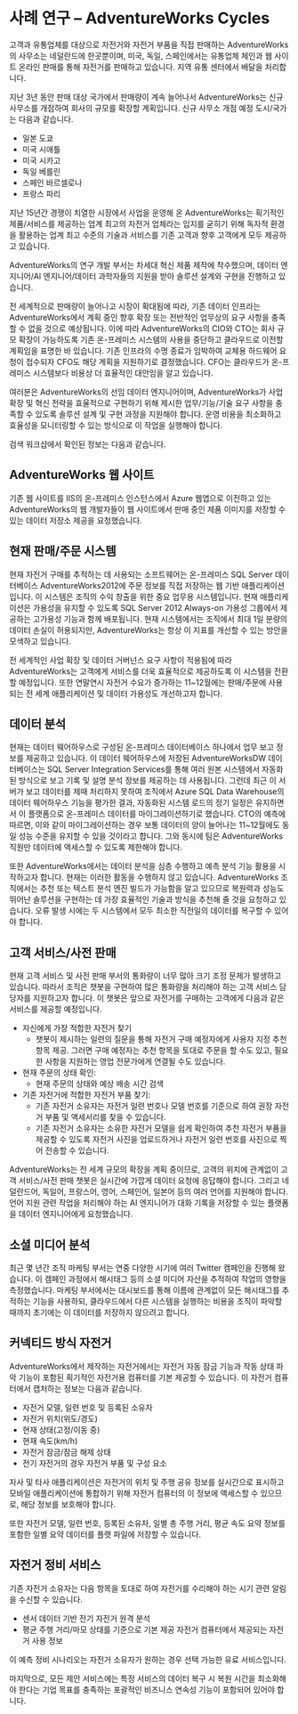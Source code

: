 ﻿---
lab:
    title: '사례 연구 – AdventureWorks Cycles'
    module: '모듈 1: 데이터 플랫폼 아키텍처 고려 사항'
---

# 사례 연구 – AdventureWorks Cycles

고객과 유통업체를 대상으로 자전거와 자전거 부품을 직접 판매하는 AdventureWorks의 사무소는 네덜란드에 한곳뿐이며, 미국, 독일, 스페인에서는 유통업체 체인과 웹 사이트 온라인 판매를 통해 자전거를 판매하고 있습니다. 지역 유통 센터에서 배달을 처리합니다.

지난 3년 동안 판매 대상 국가에서 판매량이 계속 늘어나서 AdventureWorks는 신규 사무소를 개점하여 회사의 규모를 확장할 계획입니다. 신규 사무소 개점 예정 도시/국가는 다음과 같습니다.

- 일본 도쿄
- 미국 시애틀
- 미국 시카고
- 독일 베를린
- 스페인 바르셀로나
- 프랑스 파리

지난 15년간 경쟁이 치열한 시장에서 사업을 운영해 온 AdventureWorks는 획기적인 제품/서비스를 제공하는 업계 최고의 자전거 업체라는 입지를 굳히기 위해 독자적 환경을 활용하는 업계 최고 수준의 기술과 서비스를 기존 고객과 향후 고객에게 모두 제공하고 있습니다.

AdventureWorks의 연구 개발 부서는 차세대 혁신 제품 제작에 착수했으며, 데이터 엔지니어/AI 엔지니어/데이터 과학자들의 지원을 받아 솔루션 설계와 구현을 진행하고 있습니다.

전 세계적으로 판매량이 늘어나고 시장이 확대됨에 따라, 기존 데이터 인프라는 AdventureWorks에서 계획 중인 향후 확장 또는 전반적인 업무상의 요구 사항을 충족할 수 없을 것으로 예상됩니다. 이에 따라 AdventureWorks의 CIO와 CTO는 회사 규모 확장이 가능하도록 기존 온-프레미스 시스템의 사용을 중단하고 클라우드로 이전할 계획임을 표명한 바 있습니다. 기존 인프라의 수명 종료가 임박하여 교체용 하드웨어 요청이 접수되자 CFO도 해당 계획을 지원하기로 결정했습니다. CFO는 클라우드가 온-프레미스 시스템보다 비용상 더 효율적인 대안임을 알고 있습니다.

여러분은 AdventureWorks의 선임 데이터 엔지니어이며, AdventureWorks가 사업 확장 및 혁신 전략을 효율적으로 구현하기 위해 제시한 업무/기능/기술 요구 사항을 충족할 수 있도록 솔루션 설계 및 구현 과정을 지원해야 합니다. 운영 비용을 최소화하고 효율성을 모니터링할 수 있는 방식으로 이 작업을 실행해야 합니다.

검색 워크샵에서 확인된 정보는 다음과 같습니다.

## AdventureWorks 웹 사이트

기존 웹 사이트를 IIS의 온-프레미스 인스턴스에서 Azure 웹앱으로 이전하고 있는 AdventureWorks의 웹 개발자들이 웹 사이트에서 판매 중인 제품 이미지를 저장할 수 있는 데이터 저장소 제공을 요청했습니다.

## 현재 판매/주문 시스템 

현재 자전거 구매를 추적하는 데 사용되는 소프트웨어는 온-프레미스 SQL Server 데이터베이스 AdventureWorks2012에 주문 정보를 직접 저장하는 웹 기반 애플리케이션입니다. 이 시스템은 조직의 수익 창출을 위한 중요 업무용 시스템입니다. 현재 애플리케이션은 가용성을 유지할 수 있도록 SQL Server 2012 Always-on 가용성 그룹에서 제공하는 고가용성 기능과 함께 배포됩니다. 현재 시스템에서는 조직에서 최대 1일 분량의 데이터 손실이 허용되지만, AdventureWorks는 항상 이 지표를 개선할 수 있는 방안을 모색하고 있습니다. 

전 세계적인 사업 확장 및 데이터 거버넌스 요구 사항이 적용됨에 따라 AdventureWorks는 고객에게 서비스를 더욱 효율적으로 제공하도록 이 시스템을 전환할 예정입니다. 또한 연말연시 자전거 수요가 증가하는 11~12월에는 판매/주문에 사용되는 전 세계 애플리케이션 및 데이터 가용성도 개선하고자 합니다.

## 데이터 분석

현재는 데이터 웨어하우스로 구성된 온-프레미스 데이터베이스 하나에서 업무 보고 정보를 제공하고 있습니다. 이 데이터 웨어하우스에 저장된 AdventureWorksDW 데이터베이스는 SQL Server Integration Services를 통해 여러 원본 시스템에서 자동화된 방식으로 보고 기록 및 설명 분석 정보를 제공하는 데 사용됩니다. 그런데 최근 이 서버가 보고 데이터를 제때 처리하지 못하여 조직에서 Azure SQL Data Warehouse의 데이터 웨어하우스 기능을 평가한 결과, 자동화된 시스템 로드의 정기 일정은 유지하면서 이 플랫폼으로 온-프레미스 데이터를 마이그레이션하기로 했습니다. CTO의 예측에 따르면, 이와 같이 마이그레이션하는 경우 보통 데이터의 양이 늘어나는 11~12월에도 동일 성능 수준을 유지할 수 있을 것이라고 합니다. 그와 동시에 팀은 AdventureWorks 직원만 데이터에 액세스할 수 있도록 제한해야 합니다.

또한 AdventureWorks에서는 데이터 분석을 심층 수행하고 예측 분석 기능 활용을 시작하고자 합니다. 현재는 이러한 활동을 수행하지 않고 있습니다. AdventureWorks 조직에서는 추천 또는 텍스트 분석 엔진 빌드가 가능함을 알고 있으므로 복원력과 성능도 뛰어난 솔루션을 구현하는 데 가장 효율적인 기술과 방식을 추천해 줄 것을 요청하고 있습니다. 오류 발생 시에는 두 시스템에서 모두 최소한 직전일의 데이터를 복구할 수 있어야 합니다.

## 고객 서비스/사전 판매

현재 고객 서비스 및 사전 판매 부서의 통화량이 너무 많아 크기 조정 문제가 발생하고 있습니다. 따라서 조직은 챗봇을 구현하여 많은 통화량을 처리해야 하는 고객 서비스 담당자를 지원하고자 합니다. 이 챗봇은 앞으로 자전거를 구매하는 고객에게 다음과 같은 서비스를 제공할 예정입니다.
- 자신에게 가장 적합한 자전거 찾기
    - 챗봇이 제시하는 일련의 질문을 통해 자전거 구매 예정자에게 사용자 지정 추천 항목 제공. 그러면 구매 예정자는 추천 항목을 토대로 주문을 할 수도 있고, 필요한 사항을 지원하는 영업 전문가에게 연결될 수도 있습니다.
- 현재 주문의 상태 확인:
    - 현재 주문의 상태와 예상 배송 시간 검색
- 기존 자전거에 적합한 자전거 부품 찾기:
    - 기존 자전거 소유자는 자전거 일련 번호나 모델 번호를 기준으로 하여 권장 자전거 부품 및 액세서리를 찾을 수 있습니다.
    - 기존 자전거 소유자는 소유한 자전거 모델을 쉽게 확인하여 추천 자전거 부품을 제공할 수 있도록 자전거 사진을 업로드하거나 자전거 일련 번호를 사진으로 찍어 전송할 수 있습니다.

AdventureWorks는 전 세계 규모의 확장을 계획 중이므로, 고객의 위치에 관계없이 고객 서비스/사전 판매 챗봇은 실시간에 가깝게 데이터 요청에 응답해야 합니다. 그리고 네덜란드어, 독일어, 프랑스어, 영어, 스페인어, 일본어 등의 여러 언어를 지원해야 합니다. 언어 지원 관련 작업을 처리해야 하는 AI 엔지니어가 대화 기록을 저장할 수 있는 플랫폼을 데이터 엔지니어에게 요청했습니다.

## 소셜 미디어 분석

최근 몇 년간 조직 마케팅 부서는 연중 다양한 시기에 여러 Twitter 캠페인을 진행해 왔습니다. 이 캠페인 과정에서 해시태그 등의 소셜 미디어 자산을 추적하여 작업의 영향을 측정했습니다. 마케팅 부서에서는 대시보드를 통해 이름에 관계없이 모든 해시태그를 추적하는 기능을 사용하되, 클라우드에서 다른 시스템을 실행하는 비용을 조직이 파악할 때까지 초기에는 이 데이터를 저장하지 않으려고 합니다.

## 커넥티드 방식 자전거

AdventureWorks에서 제작하는 자전거에서는 자전거 자동 잠금 기능과 작동 상태 파악 기능이 포함된 획기적인 자전거용 컴퓨터를 기본 제공할 수 있습니다. 이 자전거 컴퓨터에서 캡처하는 정보는 다음과 같습니다.

- 자전거 모델, 일련 번호 및 등록된 소유자
- 자전거 위치(위도/경도)
- 현재 상태(고정/이동 중)
- 현재 속도(km/h)
- 자전거 잠금/잠금 해제 상태
- 전기 자전거의 경우 자전거 부품 및 구성 요소

자사 및 타사 애플리케이션은 자전거의 위치 및 주행 공유 정보를 실시간으로 표시하고 모바일 애플리케이션에 통합하기 위해 자전거 컴퓨터의 이 정보에 액세스할 수 있으므로, 해당 정보를 보호해야 합니다.

또한 자전거 모델, 일련 번호, 등록된 소유자, 일별 총 주행 거리, 평균 속도 요약 정보를 포함한 일별 요약 데이터를 플랫 파일에 저장할 수 있습니다.

## 자전거 정비 서비스

기존 자전거 소유자는 다음 항목을 토대로 하여 자전거를 수리해야 하는 시기 관련 알림을 수신할 수 있습니다.

- 센서 데이터 기반 전기 자전거 원격 분석
- 평균 주행 거리/마모 상태를 기준으로 기본 제공 자전거 컴퓨터에서 제공되는 자전거 사용 정보

이 예측 정비 시나리오는 자전거 소유자가 원하는 경우 선택 가능한 유료 서비스입니다.

마지막으로, 모든 제안 서비스에는 특정 서비스의 데이터 복구 시 복원 시간을 최소화해야 한다는 기업 목표를 충족하는 포괄적인 비즈니스 연속성 기능이 포함되어 있어야 합니다.